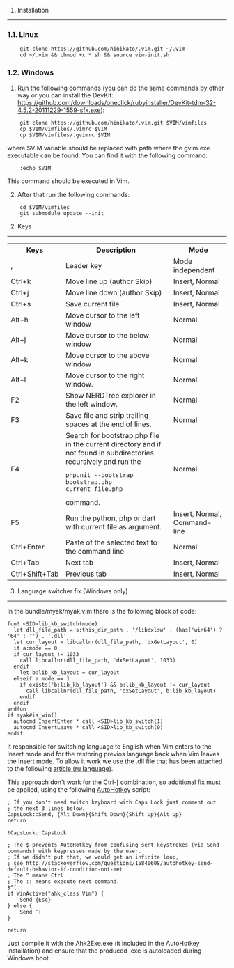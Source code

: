 1. Installation
---------------

### 1.1. Linux

```
    git clone https://github.com/hinikato/.vim.git ~/.vim
    cd ~/.vim && chmod +x *.sh && source vim-init.sh
```

### 1.2. Windows

1. Run the following commands (you can do the same commands by other way or you can install the DevKit:
https://github.com/downloads/oneclick/rubyinstaller/DevKit-tdm-32-4.5.2-20111229-1559-sfx.exe):

```
    git clone https://github.com/hinikato/.vim.git $VIM/vimfiles
    cp $VIM/vimfiles/.vimrc $VIM
    cp $VIM/vimfiles/.gvimrc $VIM
```
where $VIM variable should be replaced with path where the gvim.exe executable can be found. You can find it with
the following command:

```
    :echo $VIM
```

This command should be executed in Vim.

2. After that run the following commands:

```
    cd $VIM/vimfiles
    git submodule update --init
```


2. Keys
-------

<table>
    <tr>
        <th>
            Keys
        </th>
        <th>
            Description
        </th>
        <th>
            Mode
        </th>
    </tr>
    <tr>
        <td>,</td>
        <td>Leader key</td>
        <td>Mode independent</td>
    </tr>
    <tr>
        <td>
            Ctrl+k
        </td>
        <td>
            Move line up (author Skip)
        </td>
        <td>
            Insert, Normal
        </td>
    </tr>
    <tr>
        <td>
            Ctrl+j
        </td>
        <td>
            Move line down (author Skip)
        </td>
        <td>
            Insert, Normal
        </td>
    </tr>
    <tr>
        <td>
            Ctrl+s
        </td>
        <td>
            Save current file
        </td>
        <td>
            Insert, Normal
        </td>
    </tr>
    <tr>
        <td>
            Alt+h
        </td>
        <td>
            Move cursor to the left window
        </td>
        <td>
            Normal
        </td>
    </tr>
    <tr>
        <td>
            Alt+j
        </td>
        <td>
            Move cursor to the below window
        </td>
        <td>
            Normal
        </td>
    </tr>
    <tr>
        <td>
            Alt+k
        </td>
        <td>
            Move cursor to the above window
        </td>
        <td>
            Normal
        </td>
    </tr>
    <tr>
        <td>
            Alt+l
        </td>
        <td>
            Move cursor to the right window.
        </td>
        <td>
            Normal
        </td>
    </tr>
    <tr>
        <td>
            F2
        </td>
        <td>
            Show NERDTree explorer in the left window.
        </td>
        <td>
            Normal
        </td>
    </tr>
    <tr>
        <td>
            F3
        </td>
        <td>
            Save file and strip trailing spaces at the end of lines.
        </td>
        <td>
            Normal
        </td>
    </tr>
    <tr>
        <td>
            F4
        </td>
        <td>
            Search for bootstrap.php file in the current directory and if not found in subdirectories recursively and
            run the
<pre><code>phpunit --bootstrap bootstrap.php current_file.php</code></pre>
            command.
        </td>
        <td>
            Normal
        </td>
    </tr>
    <tr>
        <td>
            F5
        </td>
        <td>
            Run the python, php or dart with current file as argument.
        </td>
        <td>
            Insert, Normal, Command-line
        </td>
    </tr>
    <tr>
        <td>
            Ctrl+Enter
        </td>
        <td>
            Paste of the selected text to the command line
        </td>
        <td>
            Normal
        </td>
    </tr>
    <tr>
        <td>
            Ctrl+Tab
        </td>
        <td>
            Next tab
        </td>
        <td>
            Insert, Normal
        </td>
    </tr>
    <tr>
        <td>
            Ctrl+Shift+Tab
        </td>
        <td>
            Previous tab
        </td>
        <td>
            Insert, Normal
        </td>
    </tr>
</table>


3. Language switcher fix (Windows only)
---------------------------------------

In the bundle/myak/myak.vim there is the following block of code:

```
fun! <SID>lib_kb_switch(mode)
  let dll_file_path = s:this_dir_path . '/libdxlsw' . (has('win64') ? '64' : '') . '.dll'
  let cur_layout = libcallnr(dll_file_path, 'dxGetLayout', 0)
  if a:mode == 0
  if cur_layout != 1033
    call libcallnr(dll_file_path, 'dxSetLayout', 1033)
  endif
    let b:lib_kb_layout = cur_layout
  elseif a:mode == 1
    if exists('b:lib_kb_layout') && b:lib_kb_layout != cur_layout
      call libcallnr(dll_file_path, 'dxSetLayout', b:lib_kb_layout)
    endif
  endif
endfun
if myak#is_win()
  autocmd InsertEnter * call <SID>lib_kb_switch(1)
  autocmd InsertLeave * call <SID>lib_kb_switch(0)
endif
```
It responsible for switching language to English when Vim enters to the Insert mode and
for the restoring previos language back when Vim leaves the Insert mode. To allow it work we use the
.dll file that has been attached to the following [article (ru language)](http://habrahabr.ru/post/162483/).

This approach don't work for the Ctrl-[ combination, so additional fix must be applied, using the following
[AutoHotkey](http://www.autohotkey.com/) script:

```
; If you don't need switch keyboard with Caps Lock just comment out
; the next 3 lines below.
CapsLock::Send, {Alt Down}{Shift Down}{Shift Up}{Alt Up}
return

!CapsLock::CapsLock

; The $ prevents AutoHotkey from confusing sent keystrokes (via Send commands) with keypresses made by the user.
; If we didn't put that, we would get an infinite loop,
; see http://stackoverflow.com/questions/15840608/autohotkey-send-default-behavior-if-condition-not-met 
; The ^ means Ctrl
; The :: means execute next command.
$^[::
if WinActive("ahk_class Vim") {
    Send {Esc}
} else {
    Send ^[
}

return
```
Just compile it with the Ahk2Exe.exe (it included in the AutoHotkey installation) and ensure that
the produced .exe is autoloaded during Windows boot.
